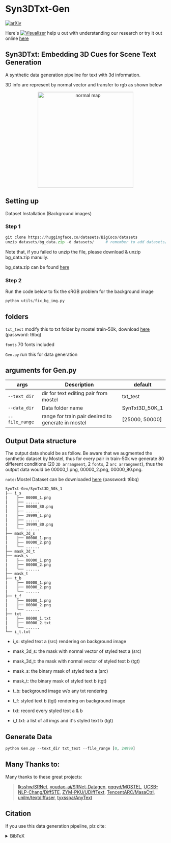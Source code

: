 # Syn3DTxt-Gen
[![arXiv](https://img.shields.io/badge/arXiv-2505.18479-b31b1b?logo=arxiv&logoColor=white)](https://arxiv.org/abs/2505.18479)

 Here's [![Visualizer](https://img.shields.io/badge/GitHub-SynTxt--Visualizer-blue?logo=github)](https://github.com/KaiCobra/Syn3DTxt_visualizer) help u out with understanding our research or try it out online [here](https://syn3dtxt-visualizer.streamlit.app/)

## Syn3DTxt: Embedding 3D Cues for Scene Text Generation
A synthetic data generation pipeline for text with 3d information.

3D info are represent by normal vector and transfer to rgb as shown below

<p align="center">
  <img src="Sphere.png" alt="normal map" width="300">
</p>


## Setting up
Dataset Installation (Background images)
### Step 1
```python
git clone https://huggingface.co/datasets/BigCoco/datasets
unzip datasets/bg_data.zip -d datasets/     # remember to add datasets/bg_data to your .gitignore
```

Note that, if you failed to unzip the file, please download & unzip bg_data.zip manully.


bg_data.zip can be found [here](https://huggingface.co/datasets/BigCoco/datasets/tree/main) 

### Step 2
Run the code below to fix the sRGB problem for the background image

```python
python utils/fix_bg_img.py
```


## folders
`txt_test` modify this to txt folder by mostel train-50k, download [here](https://rec.ustc.edu.cn/share/81ddc320-b05b-11ed-b4bc-5f690f426d88) (password: t6bq)


`fonts` 70 fonts included


`Gen.py` run this for data generation

## arguments for Gen.py
| args | Description | default |
| --- | --- | --- |
| `--text_dir` | dir for text editing pair from mostel | txt_test |
| `--data_dir` | Data folder name | SynTxt3D_50K_1 |
| `--file_range` | range for train pair desired to generate in mostel | [25000, 50000] |

## Output Data structure
The output data should be as follow. Be aware that we augmented the synthetic dataset by Mostel, thus for every pair in train-50k we generate 80 different conditions (20 `3D arrangment`, 2 `fonts`, 2 `arc arrangment`), thus the output data would be 00000_1.png, 00000_2.png, 00000_80.png.

`note:`Mostel Dataset can be downloaded [here](https://rec.ustc.edu.cn/share/81ddc320-b05b-11ed-b4bc-5f690f426d88) (password: t6bq)
```
SynTxt-Gen/SynTxt3D_50k_1
├── i_s
|    ├── 00000_1.png
|    ├── ......
|    ├── 00000_80.png
|    ├── ......
|    ├── 39999_1.png
|    ├── ......
|    ├── 39999_80.png
|    └── ......
├── mask_3d_s
|    ├── 00000_1.png
|    ├── 00000_2.png
|    └── ......
├── mask_3d_t
├── mask_s
|    ├── 00000_1.png
|    ├── 00000_2.png
|    └── ......
├── mask_t
├── t_b
|    ├── 00000_1.png
|    ├── 00000_2.png
|    └── ......
├── t_f 
|    ├── 00000_1.png
|    ├── 00000_2.png
|    └── ......
├── txt
|    ├── 00000_1.txt
|    ├── 00000_2.txt
|    └── ......
└── i_t.txt
```

- i_s: styled text a (src) rendering on background image

- mask_3d_s: the mask with normal vector of styled text a (src)

- mask_3d_t: the mask with normal vector of styled text b (tgt)

- mask_s: the binary mask of styled text a (src)

- mask_t: the binary mask of styled text b (tgt)

- t_b: background image w/o any txt rendering

- t_f: styled text b (tgt) rendering on background image

- txt: record every styled text a & b

- i_t.txt: a list of all imgs and it's styled text b (tgt)

## Generate Data
```python
python Gen.py --text_dir txt_text --file_range [0, 24999]
```

## Many Thanks to:

Many thanks to these great projects:

> [lksshw/SRNet](https://github.com/lksshw/SRNet), [youdao-ai/SRNet-Datagen](https://github.com/youdao-ai/SRNet-Datagen), [qqqyd/MOSTEL](https://github.com/qqqyd/MOSTEL), [UCSB-NLP-Chang/DiffSTE](https://github.com/UCSB-NLP-Chang/DiffSTE), [ZYM-PKU/UDiffText](https://github.com/ZYM-PKU/UDiffText), [TencentARC/MasaCtrl](https://github.com/TencentARC/MasaCtrl), [unilm/textdiffuser](https://github.com/unilm/textdiffuser), [tyxsspa/AnyText](https://github.com/tyxsspa/AnyText)

## Citation
If you use this data generation pipeline, plz cite:

<details>
<summary>BibTeX</summary>

```bibtex
@misc{hsiung2025syn3dtxtembedding3dcues,
  title        = {Syn3DTxt: Embedding 3D Cues for Scene Text Generation},
  author       = {Li-Syun Hsiung and Jun-Kai Tu and Kuan-Wu Chu and Yu-Hsuan Chiu and Yan-Tsung Peng and Sheng-Luen Chung and Gee-Sern Jison Hsu},
  year         = {2025},
  eprint       = {2505.18479},
  archivePrefix= {arXiv},
  primaryClass = {cs.CV},
  url          = {https://arxiv.org/abs/2505.18479}
}
```
</details>
